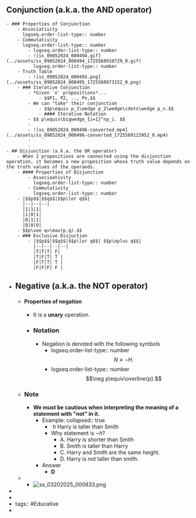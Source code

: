 ## Conjunction (a.k.a. the AND operator)
	- ### Properties of Conjunction
		- Associativity 
		  logseq.order-list-type:: number
		- Commutativity
		  logseq.order-list-type:: number
			- logseq.order-list-type:: number
			- ![ss_09052024_000494.gif](../assets/ss_09052024_000494_1725568910729_0.gif)
			  logseq.order-list-type:: number
		- Truth Table
			- ![ss_09052024_000495.png](../assets/ss_09052024_000495_1725568973152_0.png)
		- ### Iterative Conjunction
			- *Given `n` propositions*...
				- $$P1, P2, .., Pn,$$
			- We can "take" their conjunction
				- $$p\equiv p_1\wedge p_2\wedge\cdots\wedge p_n.$$
				- #### Iterative Notation
			- $$ p\equiv\bigwedge_{i=1}^np_i. $$
			-
			- ![ss_09052024_000496-converted.mp4](../assets/ss_09052024_000496-converted_1725569123952_0.mp4)
			-
			-
	- ## Disjunction (a.k.a. the OR operator)
		- When 2 propositions are connected using the disjunction operation, it becomes a new proposition whose truth value depends on the truth values of the operands.
		- #### Properties of Disjunction
			- Associaativity 
			  logseq.order-list-type:: number
			- Commutativity
			  logseq.order-list-type:: number
		- |$$p$$|$$q$$|$$p\lor q$$|
		  |--|--|--|
		  |1|1|1|
		  |1|0|1|
		  |0|1|1|
		  |0|0|0|
		- $$p\vee q=\max(p,q).$$
		- ### Exclusive Disjuction
			- |$$p$$|$$q$$|$$p\lor q$$| $$p\oplus q$$|
			  |--|--|--|--|
			  |T|T|T| F|
			  |T|F|T| T |
			  |F|T|T| T |
			  |F|F|F| F |
- ## Negative (a.k.a. the NOT operator)
	- #### Properties of negation
		- It is a **unary** operation.
		- ### Notation
			- Negation is denoted with the following symbols
				- logseq.order-list-type:: number
				  $$N\equiv\neg H.$$
				- logseq.order-list-type:: number
				  $$\neg p\equiv\overline{p}.$$
	- ### Note
		- **We must be cautious when interpreting the meaning of a statement with "not" in it.**
			- Example:
			  collapsed:: true
				- $\ h$ Harry is taller than Smith
				- Why statement is $\neg h$?
					- A. Harry is shorter than Smith
					- B. Smith is taller than Harry
					- C. Harry and Smith are the same height.
					- D. Harry is not taller than smith.
			- Answer
				- **D**
	-
		- ![ss_03202025_000833.png](../assets/ss_03202025_000833_1742494894201_0.png)
-
-
- tags:: #Educative
-